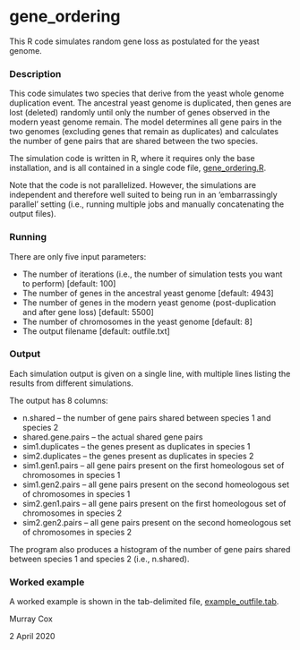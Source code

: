 # gene_ordering

This R code simulates random gene loss as postulated for the yeast genome.

### Description

This code simulates two species that derive from the yeast whole genome duplication event.  The ancestral yeast genome is duplicated, then genes are lost (deleted) randomly until only the number of genes observed in the modern yeast genome remain.  The model determines all gene pairs in the two genomes (excluding genes that remain as duplicates) and calculates the number of gene pairs that are shared between the two species.

The simulation code is written in R, where it requires only the base installation, and is all contained in a single code file, [gene_ordering.R](https://github.com/mpcox/gene_ordering/blob/master/gene_ordering.R).

Note that the code is not parallelized.  However, the simulations are independent and therefore well suited to being run in an ‘embarrassingly parallel’ setting (i.e., running multiple jobs and manually concatenating the output files).

### Running

There are only five input parameters:

-    The number of iterations (i.e., the number of simulation tests you want to perform) [default: 100]
-    The number of genes in the ancestral yeast genome [default: 4943]
-    The number of genes in the modern yeast genome (post-duplication and after gene loss) [default: 5500]
-    The number of chromosomes in the yeast genome [default: 8]
-    The output filename [default: outfile.txt]


### Output

Each simulation output is given on a single line, with multiple lines listing the results from different simulations.  

The output has 8 columns:

-    n.shared – the number of gene pairs shared between species 1 and species 2
-    shared.gene.pairs – the actual shared gene pairs
-    sim1.duplicates – the genes present as duplicates in species 1
-    sim2.duplicates – the genes present as duplicates in species 2
-    sim1.gen1.pairs – all gene pairs present on the first homeologous set of chromosomes in species 1
-    sim1.gen2.pairs – all gene pairs present on the second homeologous set of chromosomes in species 1
-    sim2.gen1.pairs – all gene pairs present on the first homeologous set of chromosomes in species 2
-    sim2.gen2.pairs – all gene pairs present on the second homeologous set of chromosomes in species 2

The program also produces a histogram of the number of gene pairs shared between species 1 and species 2 (i.e., n.shared).


### Worked example

A worked example is shown in the tab-delimited file, [example_outfile.tab](https://github.com/mpcox/gene_ordering/blob/master/example_outfile.tab).

Murray Cox

2 April 2020
